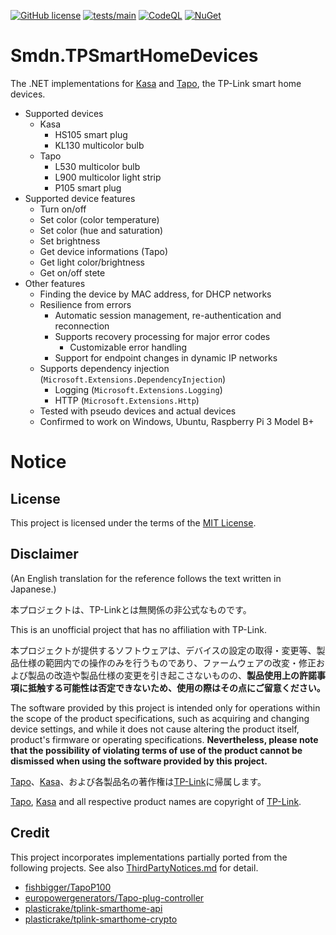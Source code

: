 [![GitHub license](https://img.shields.io/github/license/smdn/Smdn.TPSmartHomeDevices)](https://github.com/smdn/Smdn.TPSmartHomeDevices/blob/main/LICENSE.txt)
[![tests/main](https://img.shields.io/github/actions/workflow/status/smdn/Smdn.TPSmartHomeDevices/test.yml?branch=main&label=tests%2Fmain)](https://github.com/smdn/Smdn.TPSmartHomeDevices/actions/workflows/test.yml)
[![CodeQL](https://github.com/smdn/Smdn.TPSmartHomeDevices/actions/workflows/codeql-analysis.yml/badge.svg?branch=main)](https://github.com/smdn/Smdn.TPSmartHomeDevices/actions/workflows/codeql-analysis.yml)
[![NuGet](https://img.shields.io/nuget/v/Smdn.TPSmartHomeDevices.svg)](https://www.nuget.org/packages/Smdn.TPSmartHomeDevices/)

# Smdn.TPSmartHomeDevices
The .NET implementations for [Kasa](https://www.kasasmart.com) and [Tapo](https://www.tapo.com/), the TP-Link smart home devices.

- Supported devices
  - Kasa
    - HS105 smart plug
    - KL130 multicolor bulb
  - Tapo
    - L530 multicolor bulb
    - L900 multicolor light strip
    - P105 smart plug
- Supported device features
  - Turn on/off
  - Set color (color temperature)
  - Set color (hue and saturation)
  - Set brightness
  - Get device informations (Tapo)
  - Get light color/brightness
  - Get on/off stete
- Other features
  - Finding the device by MAC address, for DHCP networks
  - Resilience from errors
    - Automatic session management, re-authentication and reconnection
    - Supports recovery processing for major error codes
      - Customizable error handling
    - Support for endpoint changes in dynamic IP networks
  - Supports dependency injection (`Microsoft.Extensions.DependencyInjection`)
    - Logging (`Microsoft.Extensions.Logging`)
    - HTTP (`Microsoft.Extensions.Http`)
  - Tested with pseudo devices and actual devices
  - Confirmed to work on Windows, Ubuntu, Raspberry Pi 3 Model B+

# Notice
## License
This project is licensed under the terms of the [MIT License](./LICENSE.txt).

## Disclaimer
(An English translation for the reference follows the text written in Japanese.)

本プロジェクトは、TP-Linkとは無関係の非公式なものです。

This is an unofficial project that has no affiliation with TP-Link.

本プロジェクトが提供するソフトウェアは、デバイスの設定の取得・変更等、製品仕様の範囲内での操作のみを行うものであり、ファームウェアの改変・修正および製品の改造や製品仕様の変更を引き起こさないものの、**製品使用上の許諾事項に抵触する可能性は否定できないため、使用の際はその点にご留意ください。**

The software provided by this project is intended only for operations within the scope of the product specifications, such as acquiring and changing device settings, and while it does not cause altering the product itself, product's firmware or operating specifications. **Nevertheless, please note that the possibility of violating terms of use of the product cannot be dismissed when using the software provided by this project.**

[Tapo](https://www.tapo.com/)、[Kasa](https://www.kasasmart.com/)、および各製品名の著作権は[TP-Link](https://www.tp-link.com/)に帰属します。

[Tapo](https://www.tapo.com/), [Kasa](https://www.kasasmart.com/) and all respective product names are copyright of [TP-Link](https://www.tp-link.com/).

## Credit
This project incorporates implementations partially ported from the following projects. See also [ThirdPartyNotices.md](./ThirdPartyNotices.md) for detail.

- [fishbigger/TapoP100](https://github.com/fishbigger/TapoP100)
- [europowergenerators/Tapo-plug-controller](https://github.com/europowergenerators/Tapo-plug-controller)
- [plasticrake/tplink-smarthome-api](https://github.com/plasticrake/tplink-smarthome-api/)
- [plasticrake/tplink-smarthome-crypto](https://github.com/plasticrake/tplink-smarthome-crypto)
